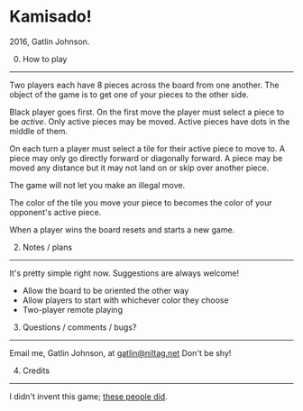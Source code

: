 Kamisado!
===

2016, Gatlin Johnson.

0. How to play
---

Two players each have 8 pieces across the board from one another. The object of
the game is to get one of your pieces to the other side.

Black player goes first. On the first move the player must select a piece to be
*active*. Only active pieces may be moved. Active pieces have dots in the
middle of them.

On each turn a player must select a tile for their active piece to move to. A
piece may only go directly forward or diagonally forward. A piece may be moved
any distance but it may not land on or skip over another piece.

The game will not let you make an illegal move.

The color of the tile you move your piece to becomes the color of your
opponent's active piece.

When a player wins the board resets and starts a new game.

2. Notes / plans
---

It's pretty simple right now. Suggestions are always welcome!

  - Allow the board to be oriented the other way
  - Allow players to start with whichever color they choose
  - Two-player remote playing

3. Questions / comments / bugs?
---

Email me, Gatlin Johnson, at <gatlin@niltag.net> Don't be shy!

4. Credits
---

I didn't invent this game; [these people did][kamisadogame].

[kamisadogame]: http://www.kamisado.com/

